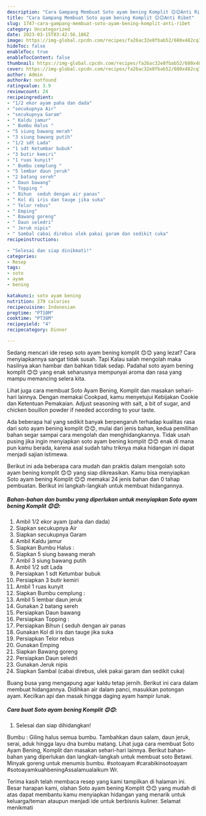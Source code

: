 ```yaml
---
description: "Cara Gampang Membuat Soto ayam bening Komplit 😊😊Anti Ribet"
title: "Cara Gampang Membuat Soto ayam bening Komplit 😊😊Anti Ribet"
slug: 1747-cara-gampang-membuat-soto-ayam-bening-komplit-anti-ribet
category: Uncategorized
date: 2023-03-15T03:42:56.186Z
image: https://img-global.cpcdn.com/recipes/fa26ac32e8fbab52/680x482cq70/soto-ayam-bening-komplit-foto-resep-utama.jpg
hideToc: false
enableToc: true
enableTocContent: false
thumbnail: https://img-global.cpcdn.com/recipes/fa26ac32e8fbab52/680x482cq70/soto-ayam-bening-komplit-foto-resep-utama.jpg
cover: https://img-global.cpcdn.com/recipes/fa26ac32e8fbab52/680x482cq70/soto-ayam-bening-komplit-foto-resep-utama.jpg
author: Admin
authorAv: notfound
ratingvalue: 3.9
reviewcount: 24
recipeingredient:
- "1/2 ekor ayam paha dan dada"
- "secukupnya Air"
- "secukupnya Garam"
- " Kaldu jamur"
- " Bumbu Halus "
- "5 siung bawang merah"
- "3 siung bawang putih"
- "1/2 sdt Lada"
- "1 sdt Ketumbar bubuk"
- "3 butir kemiri"
- "1 ruas kunyit"
- " Bumbu cemplung "
- "5 lembar daun jeruk"
- "2 batang sereh"
- " Daun bawang"
- " Topping "
- " Bihun  seduh dengan air panas"
- " Kol di iris dan tauge jika suka"
- " Telor rebus"
- " Emping"
- " Bawang goreng"
- " Daun seledri"
- " Jeruk nipis"
- " Sambal cabai direbus ulek pakai garam dan sedikit cuka"
recipeinstructions:

- "Selesai dan siap dinikmati!"
categories:
- Resep
tags:
- soto
- ayam
- bening

katakunci: soto ayam bening 
nutrition: 279 calories
recipecuisine: Indonesian
preptime: "PT10M"
cooktime: "PT38M"
recipeyield: "4"
recipecategory: Dinner

---
```



Sedang mencari ide resep soto ayam bening komplit 😊😊 yang lezat? Cara menyiapkannya sangat tidak susah. Tapi Kalau salah mengolah maka hasilnya akan hambar dan bahkan tidak sedap. Padahal soto ayam bening komplit 😊😊 yang enak seharusnya mempunyai aroma dan rasa yang mampu memancing selera kita.


Lihat juga cara membuat Soto Ayam Bening, Komplit dan masakan sehari-hari lainnya. Dengan memakai Cookpad, kamu menyetujui Kebijakan Cookie dan Ketentuan Pemakaian. Adjust seasoning with salt, a bit of sugar, and chicken bouillon powder if needed according to your taste.

Ada beberapa hal yang sedikit banyak berpengaruh terhadap kualitas rasa dari soto ayam bening komplit 😊😊, mulai dari jenis bahan, kedua pemilihan bahan segar sampai cara mengolah dan menghidangkannya. Tidak usah pusing jika ingin menyiapkan soto ayam bening komplit 😊😊 enak di mana pun kamu berada, karena asal sudah tahu triknya maka hidangan ini dapat menjadi sajian istimewa.


Berikut ini ada beberapa cara mudah dan praktis dalam mengolah soto ayam bening komplit 😊😊 yang siap dikreasikan. Kamu bisa menyiapkan Soto ayam bening Komplit 😊😊 memakai 24 jenis bahan dan 0 tahap pembuatan. Berikut ini langkah-langkah untuk membuat hidangannya.

<!--inarticleads1-->

##### Bahan-bahan dan bumbu yang diperlukan untuk menyiapkan Soto ayam bening Komplit 😊😊:

1. Ambil 1/2 ekor ayam (paha dan dada)
1. Siapkan secukupnya Air
1. Siapkan secukupnya Garam
1. Ambil  Kaldu jamur
1. Siapkan  Bumbu Halus :
1. Siapkan 5 siung bawang merah
1. Ambil 3 siung bawang putih
1. Ambil 1/2 sdt Lada
1. Persiapkan 1 sdt Ketumbar bubuk
1. Persiapkan 3 butir kemiri
1. Ambil 1 ruas kunyit
1. Siapkan  Bumbu cemplung :
1. Ambil 5 lembar daun jeruk
1. Gunakan 2 batang sereh
1. Persiapkan  Daun bawang
1. Persiapkan  Topping :
1. Persiapkan  Bihun ( seduh dengan air panas
1. Gunakan  Kol di iris dan tauge jika suka
1. Persiapkan  Telor rebus
1. Gunakan  Emping
1. Siapkan  Bawang goreng
1. Persiapkan  Daun seledri
1. Gunakan  Jeruk nipis
1. Siapkan  Sambal (cabai direbus, ulek pakai garam dan sedikit cuka)


Buang busa yang mengapung agar kaldu tetap jernih. Berikut ini cara dalam membuat hidangannya. Didihkan air dalam panci, masukkan potongan ayam. Kecilkan api dan masak hingga daging ayam hampir lunak. 

<!--inarticleads2-->

##### Cara buat Soto ayam bening Komplit 😊😊:


1. Selesai dan siap dihidangkan!

Bumbu : Giling halus semua bumbu. Tambahkan daun salam, daun jeruk, serai, aduk hingga layu dna bumbu matang. Lihat juga cara membuat Soto Ayam Bening, Komplit dan masakan sehari-hari lainnya. Berikut bahan-bahan yang diperlukan dan langkah-langkah untuk membuat soto Betawi. Minyak goreng untuk menumis bumbu. #sotoayam #carabikinsotoayam #sotoayamkuahbeningAssalamualaikum Wr. 

Terima kasih telah membaca resep yang kami tampilkan di halaman ini. Besar harapan kami, olahan Soto ayam bening Komplit 😊😊 yang mudah di atas dapat membantu kamu menyiapkan hidangan yang menarik untuk keluarga/teman ataupun menjadi ide untuk berbisnis kuliner. Selamat menikmati
